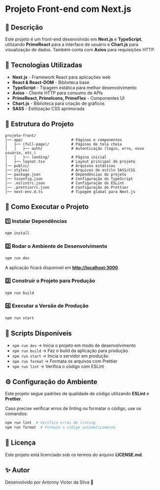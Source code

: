 # Projeto Front-end com Next.js

## 📌 Descrição

Este projeto é um front-end desenvolvido em **Next.js** e **TypeScript**, utilizando **PrimeReact** para a interface de usuário e **Chart.js** para visualização de dados. Também conta com **Axios** para requisições HTTP.

## 🚀 Tecnologias Utilizadas

- **Next.js** - Framework React para aplicações web
- **React & React-DOM** - Biblioteca base
- **TypeScript** - Tipagem estática para melhor desenvolvimento
- **Axios** - Cliente HTTP para consumo de APIs
- **PrimeReact, PrimeIcons, PrimeFlex** - Componentes UI
- **Chart.js** - Biblioteca para criação de gráficos
- **SASS** - Estilização CSS aprimorada

## 📂 Estrutura do Projeto

```
projeto-front/
│── app/                      # Páginas e componentes
│   ├── (full-page)/          # Páginas de tela cheia
│   │   ├── auth/             # Autenticação (login, erro, novo usuário, etc.)
│   │   ├── landing/          # Página inicial
│   ├── layout.tsx            # Layout principal do projeto
│── public/                   # Arquivos estáticos
│── styles/                   # Arquivos de estilo SASS/CSS
│── package.json              # Dependências do projeto
│── tsconfig.json             # Configuração do TypeScript
│── .eslintrc.json            # Configuração do ESLint
│── .prettierrc.json          # Configuração do Prettier
│── next-env.d.ts             # Tipagem global para Next.js
```

## 🎯 Como Executar o Projeto

### 1️⃣ Instalar Dependências

```sh
npm install
```

### 2️⃣ Rodar o Ambiente de Desenvolvimento

```sh
npm run dev
```

A aplicação ficará disponível em [**http://localhost:3000**](http://localhost:3000).

### 3️⃣ Construir o Projeto para Produção

```sh
npm run build
```

### 4️⃣ Executar a Versão de Produção

```sh
npm run start
```

## 📜 Scripts Disponíveis

- `npm run dev` → Inicia o projeto em modo de desenvolvimento
- `npm run build` → Faz o build da aplicação para produção
- `npm run start` → Inicia o servidor em produção
- `npm run format` → Formata os arquivos com Prettier
- `npm run lint` → Verifica o código com ESLint

## ⚙️ Configuração do Ambiente

Este projeto segue padrões de qualidade de código utilizando **ESLint** e **Prettier**.

Caso precise verificar erros de linting ou formatar o código, use os comandos:

```sh
npm run lint  # Verifica erros de linting
npm run format  # Formata o código automaticamente
```

## 📄 Licença

Este projeto está licenciado sob os termos do arquivo **LICENSE.md**.

## ✨ Autor

Desenvolvido por Antonny Victor da Silva 🚀

